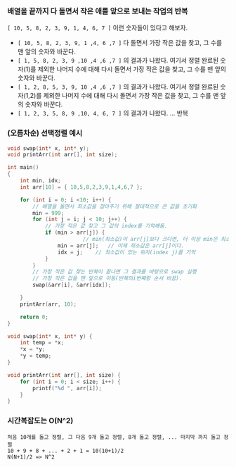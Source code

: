 
### 배열을 끝까지 다 돌면서 작은 애를 앞으로 보내는 작업의 반복

`[ 10, 5, 8, 2, 3, 9, 1, 4, 6, 7 ]` 이런 숫자들이 있다고 해보자.

+ `[ 10, 5, 8, 2, 3, 9, 1 ,4, 6 ,7 ]` 다 돌면서 가장 작은 값을 찾고, 그 수를 맨 앞의 숫자와 바꾼다.
+ `[ 1, 5, 8, 2, 3, 9 ,10 ,4 ,6 ,7 ]` 의 결과가 나왔다. 여기서 정렬 완료된 숫자(1)를 제외한 나머지 수에 대해 다시 돌면서 가장 작은 값을 찾고, 그 수를 맨 앞의 숫자와 바꾼다.
+ `[ 1, 2, 8, 5, 3, 9, 10 ,4 ,6 ,7 ]` 의 결과가 나왔다. 여기서 정렬 완료된 숫자(1,2)를 제외한 나머지 수에 대해 다시 돌면서 가장 작은 값을 찾고, 그 수를 맨 앞의 숫자와 바꾼다.
+ `[ 1, 2, 3, 5, 8, 9 ,10, 4, 6, 7 ]` 의 결과가 나왔다. ... 반복

### (오름차순) 선택정렬 예시
```c
void swap(int* x, int* y);
void printArr(int arr[], int size);
```
```c
int main()
{
	int min, idx;
	int arr[10] = { 10,5,8,2,3,9,1,4,6,7 };

	for (int i = 0; i <10; i++) {
		// 배열을 돌면서 최소값을 잡아주기 위해 절대적으로 큰 값을 초기화
		min = 999;
		for (int j = i; j < 10; j++) {
			// 가장 작은 값 찾고 그 값의 index를 기억해둠.
			if (min > arr[j]) {
						// min(최소값)이 arr[j]보다 크다면, 더 이상 min은 최소값이 아니다.
				min = arr[j];   // 이제 최소값은 arr[j]이다.
				idx = j;  	// 최소값이 있는 위치(index j)를 기억
			}
		}
		// 가장 작은 값 찾는 반복이 끝나면 그 결과를 바탕으로 swap 실행
		// 가장 작은 값을 맨 앞으로 이동(반복의i번째랑 순서 바꿈).
		swap(&arr[i], &arr[idx]);

	}
	printArr(arr, 10);

	return 0;
}
```
```c
void swap(int* x, int* y) {
	int temp = *x;
	*x = *y;
	*y = temp;
}

void printArr(int arr[], int size) {
	for (int i = 0; i < size; i++) {
		printf("%d ", arr[i]);
	}
}
```

### 시간복잡도는 O(N^2)
```
처음 10개를 돌고 정렬, 그 다음 9개 돌고 정렬, 8개 돌고 정렬, ... 마지막 까지 돌고 정렬
10 + 9 + 8 + ... + 2 + 1 = 10(10+1)/2
N(N+1)/2 => N^2
```

